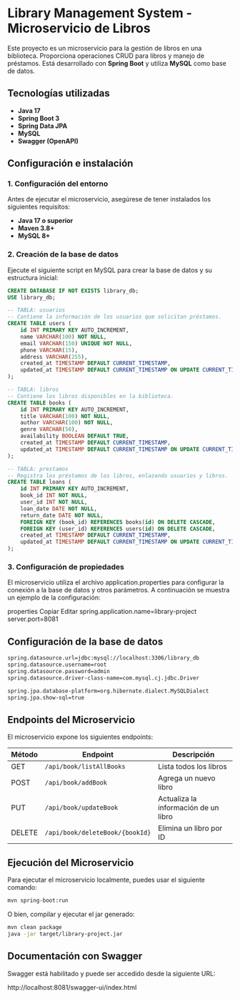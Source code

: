 # Library Management System - Microservicio de Libros

Este proyecto es un microservicio para la gestión de libros en una biblioteca. Proporciona operaciones CRUD para libros y manejo de préstamos. Está desarrollado con **Spring Boot** y utiliza **MySQL** como base de datos.

## Tecnologías utilizadas

- **Java 17**
- **Spring Boot 3**
- **Spring Data JPA**
- **MySQL**
- **Swagger (OpenAPI)**

## Configuración e instalación

### 1. Configuración del entorno

Antes de ejecutar el microservicio, asegúrese de tener instalados los siguientes requisitos:

- **Java 17 o superior**
- **Maven 3.8+**
- **MySQL 8+**

### 2. Creación de la base de datos

Ejecute el siguiente script en MySQL para crear la base de datos y su estructura inicial:

```sql
CREATE DATABASE IF NOT EXISTS library_db;
USE library_db;

-- TABLA: usuarios
-- Contiene la información de los usuarios que solicitan préstamos.
CREATE TABLE users (
    id INT PRIMARY KEY AUTO_INCREMENT,
    name VARCHAR(100) NOT NULL,
    email VARCHAR(150) UNIQUE NOT NULL,
    phone VARCHAR(15),
    address VARCHAR(255),
    created_at TIMESTAMP DEFAULT CURRENT_TIMESTAMP,
    updated_at TIMESTAMP DEFAULT CURRENT_TIMESTAMP ON UPDATE CURRENT_TIMESTAMP
);

-- TABLA: libros
-- Contiene los libros disponibles en la biblioteca.
CREATE TABLE books (
    id INT PRIMARY KEY AUTO_INCREMENT,
    title VARCHAR(100) NOT NULL,
    author VARCHAR(100) NOT NULL,
    genre VARCHAR(50),
    availability BOOLEAN DEFAULT TRUE,
    created_at TIMESTAMP DEFAULT CURRENT_TIMESTAMP,
    updated_at TIMESTAMP DEFAULT CURRENT_TIMESTAMP ON UPDATE CURRENT_TIMESTAMP
);

-- TABLA: prestamos
-- Registra los préstamos de los libros, enlazando usuarios y libros.
CREATE TABLE loans (
    id INT PRIMARY KEY AUTO_INCREMENT,
    book_id INT NOT NULL,
    user_id INT NOT NULL,
    loan_date DATE NOT NULL,
    return_date DATE NOT NULL,
    FOREIGN KEY (book_id) REFERENCES books(id) ON DELETE CASCADE,
    FOREIGN KEY (user_id) REFERENCES users(id) ON DELETE CASCADE,
    created_at TIMESTAMP DEFAULT CURRENT_TIMESTAMP,
    updated_at TIMESTAMP DEFAULT CURRENT_TIMESTAMP ON UPDATE CURRENT_TIMESTAMP
);
```

### 3. Configuración de propiedades

El microservicio utiliza el archivo application.properties para configurar la conexión a la base de datos y otros parámetros. A continuación se muestra un ejemplo de la configuración:

properties
Copiar
Editar
spring.application.name=library-project
server.port=8081

## Configuración de la base de datos

```sh
spring.datasource.url=jdbc:mysql://localhost:3306/library_db
spring.datasource.username=root
spring.datasource.password=admin
spring.datasource.driver-class-name=com.mysql.cj.jdbc.Driver

spring.jpa.database-platform=org.hibernate.dialect.MySQLDialect
spring.jpa.show-sql=true
```

## Endpoints del Microservicio

El microservicio expone los siguientes endpoints:

| Método | Endpoint                        | Descripción                          |
| ------ | ------------------------------- | ------------------------------------ |
| GET    | `/api/book/listAllBooks`        | Lista todos los libros               |
| POST   | `/api/book/addBook`             | Agrega un nuevo libro                |
| PUT    | `/api/book/updateBook`          | Actualiza la información de un libro |
| DELETE | `/api/book/deleteBook/{bookId}` | Elimina un libro por ID              |

## Ejecución del Microservicio

Para ejecutar el microservicio localmente, puedes usar el siguiente comando:

```sh
mvn spring-boot:run
```

O bien, compilar y ejecutar el jar generado:

```sh
mvn clean package
java -jar target/library-project.jar
```

## Documentación con Swagger

Swagger está habilitado y puede ser accedido desde la siguiente URL:

http://localhost:8081/swagger-ui/index.html

